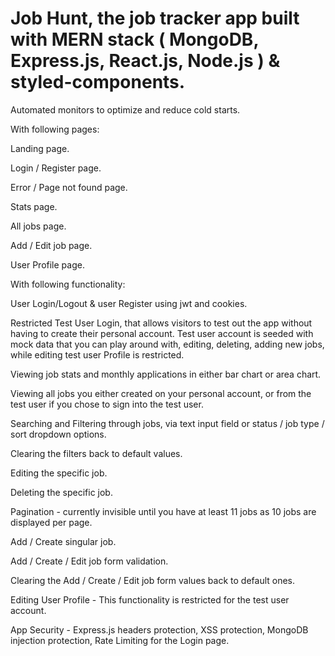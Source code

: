 # Job Hunt, the job tracker app built with MERN stack ( MongoDB, Express.js, React.js, Node.js ) & styled-components.

Automated monitors to optimize and reduce cold starts.

With following pages:

Landing page.

Login / Register page.

Error / Page not found page.

Stats page.

All jobs page.

Add / Edit job page.

User Profile page.


With following functionality:

User Login/Logout & user Register using jwt and cookies.

Restricted Test User Login, that allows visitors to test out the app without having to create their personal account.
Test user account is seeded with mock data that you can play around with, editing, deleting, adding new jobs, while editing test user Profile is restricted.

Viewing job stats and monthly applications in either bar chart or area chart.

Viewing all jobs you either created on your personal account, or from the test user if you chose to sign into the test user.

Searching and Filtering through jobs, via text input field or status / job type / sort dropdown options.

Clearing the filters back to default values.

Editing the specific job.

Deleting the specific job.

Pagination - currently invisible until you have at least 11 jobs as 10 jobs are displayed per page.

Add / Create singular job.

Add / Create / Edit job form validation.

Clearing the Add / Create / Edit job form values back to default ones.

Editing User Profile - This functionality is restricted for the test user account.

App Security - Express.js headers protection, XSS protection, MongoDB injection protection, Rate Limiting for the Login page.










